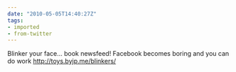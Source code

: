 ```yaml
---
date: "2010-05-05T14:40:27Z"
tags:
- imported
- from-twitter
---
```

Blinker your face… book newsfeed\! Facebook becomes boring and you can do work http://toys.byjp.me/blinkers/

